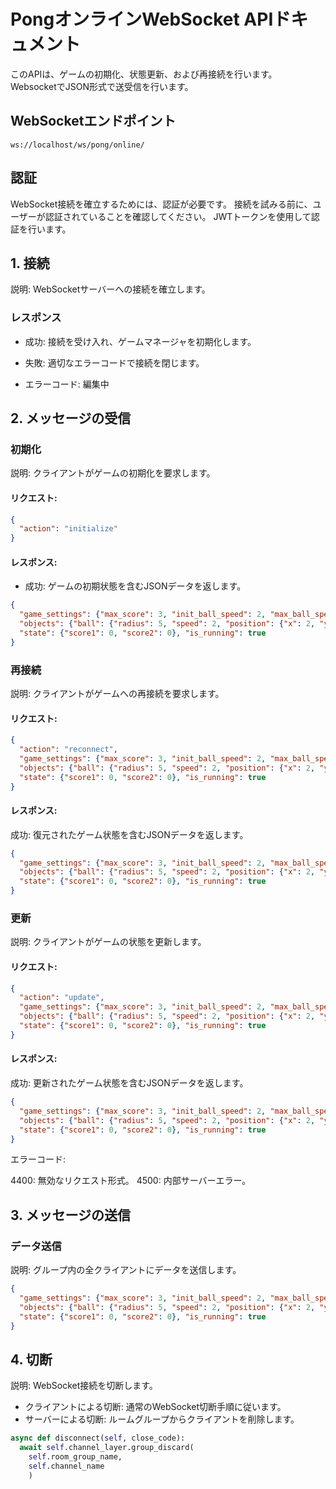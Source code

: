 # PongオンラインWebSocket APIドキュメント

このAPIは、ゲームの初期化、状態更新、および再接続を行います。
WebsocketでJSON形式で送受信を行います。

## WebSocketエンドポイント

`ws://localhost/ws/pong/online/`

## 認証

WebSocket接続を確立するためには、認証が必要です。
接続を試みる前に、ユーザーが認証されていることを確認してください。
JWTトークンを使用して認証を行います。

## 1. 接続

説明: WebSocketサーバーへの接続を確立します。

### レスポンス

- 成功: 接続を受け入れ、ゲームマネージャを初期化します。
- 失敗: 適切なエラーコードで接続を閉じます。

- エラーコード:
編集中

## 2. メッセージの受信

### 初期化

説明: クライアントがゲームの初期化を要求します。

#### リクエスト:

```json
{
  "action": "initialize"
}
```

#### レスポンス:

- 成功: ゲームの初期状態を含むJSONデータを返します。

```json
{
  "game_settings": {"max_score": 3, "init_ball_speed": 2, "max_ball_speed": 9.9, "difficulty": 0.5, "field": {"width": 400, "height": 300}}, 
  "objects": {"ball": {"radius": 5, "speed": 2, "position": {"x": 2, "y": 0.2}, "direction": {"x": 1, "y": 0.1}}, "paddle1": {"speed": 10, "dir_y": 0, "width": 10, "height": 30, "position": {"x": -140.0, "y": 0}}, "paddle2": {"speed": 10, "dir_y": 0, "width": 10, "height": 30, "position": {"x": 140.0, "y": 0}}}, 
  "state": {"score1": 0, "score2": 0}, "is_running": true
}
```

### 再接続

説明: クライアントがゲームへの再接続を要求します。

#### リクエスト:

```json
{
  "action": "reconnect",
  "game_settings": {"max_score": 3, "init_ball_speed": 2, "max_ball_speed": 9.9, "difficulty": 0.5, "field": {"width": 400, "height": 300}}, 
  "objects": {"ball": {"radius": 5, "speed": 2, "position": {"x": 2, "y": 0.2}, "direction": {"x": 1, "y": 0.1}}, "paddle1": {"speed": 10, "dir_y": 0, "width": 10, "height": 30, "position": {"x": -140.0, "y": 0}}, "paddle2": {"speed": 10, "dir_y": 0, "width": 10, "height": 30, "position": {"x": 140.0, "y": 0}}}, 
  "state": {"score1": 0, "score2": 0}, "is_running": true
}
```

#### レスポンス:

成功: 復元されたゲーム状態を含むJSONデータを返します。

```json
{
  "game_settings": {"max_score": 3, "init_ball_speed": 2, "max_ball_speed": 9.9, "difficulty": 0.5, "field": {"width": 400, "height": 300}}, 
  "objects": {"ball": {"radius": 5, "speed": 2, "position": {"x": 2, "y": 0.2}, "direction": {"x": 1, "y": 0.1}}, "paddle1": {"speed": 10, "dir_y": 0, "width": 10, "height": 30, "position": {"x": -140.0, "y": 0}}, "paddle2": {"speed": 10, "dir_y": 0, "width": 10, "height": 30, "position": {"x": 140.0, "y": 0}}}, 
  "state": {"score1": 0, "score2": 0}, "is_running": true
}
```

### 更新

説明: クライアントがゲームの状態を更新します。

#### リクエスト:

```json
{
  "action": "update",
  "game_settings": {"max_score": 3, "init_ball_speed": 2, "max_ball_speed": 9.9, "difficulty": 0.5, "field": {"width": 400, "height": 300}}, 
  "objects": {"ball": {"radius": 5, "speed": 2, "position": {"x": 2, "y": 0.2}, "direction": {"x": 1, "y": 0.1}}, "paddle1": {"speed": 10, "dir_y": 0, "width": 10, "height": 30, "position": {"x": -140.0, "y": 0}}, "paddle2": {"speed": 10, "dir_y": 0, "width": 10, "height": 30, "position": {"x": 140.0, "y": 0}}}, 
  "state": {"score1": 0, "score2": 0}, "is_running": true
}
```

#### レスポンス:

成功: 更新されたゲーム状態を含むJSONデータを返します。

```json
{
  "game_settings": {"max_score": 3, "init_ball_speed": 2, "max_ball_speed": 9.9, "difficulty": 0.5, "field": {"width": 400, "height": 300}}, 
  "objects": {"ball": {"radius": 5, "speed": 2, "position": {"x": 2, "y": 0.2}, "direction": {"x": 1, "y": 0.1}}, "paddle1": {"speed": 10, "dir_y": 0, "width": 10, "height": 30, "position": {"x": -140.0, "y": 0}}, "paddle2": {"speed": 10, "dir_y": 0, "width": 10, "height": 30, "position": {"x": 140.0, "y": 0}}}, 
  "state": {"score1": 0, "score2": 0}, "is_running": true
}
```

エラーコード:

4400: 無効なリクエスト形式。
4500: 内部サーバーエラー。

## 3. メッセージの送信

### データ送信

説明: グループ内の全クライアントにデータを送信します。

```json
{
  "game_settings": {"max_score": 3, "init_ball_speed": 2, "max_ball_speed": 9.9, "difficulty": 0.5, "field": {"width": 400, "height": 300}}, 
  "objects": {"ball": {"radius": 5, "speed": 2, "position": {"x": 2, "y": 0.2}, "direction": {"x": 1, "y": 0.1}}, "paddle1": {"speed": 10, "dir_y": 0, "width": 10, "height": 30, "position": {"x": -140.0, "y": 0}}, "paddle2": {"speed": 10, "dir_y": 0, "width": 10, "height": 30, "position": {"x": 140.0, "y": 0}}}, 
  "state": {"score1": 0, "score2": 0}, "is_running": true
}
```

## 4. 切断

説明: WebSocket接続を切断します。

- クライアントによる切断: 通常のWebSocket切断手順に従います。
- サーバーによる切断: ルームグループからクライアントを削除します。

```py
async def disconnect(self, close_code):
  await self.channel_layer.group_discard(
    self.room_group_name,
    self.channel_name
	)
```